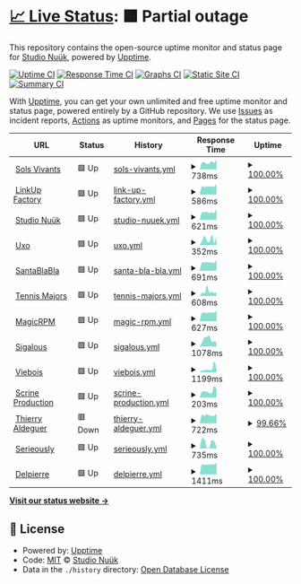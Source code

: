 # [📈 Live Status](https://status.nuuk.fr): <!--live status--> **🟧 Partial outage**

This repository contains the open-source uptime monitor and status page for [Studio Nuük](nuuk.fr), powered by [Upptime](https://github.com/upptime/upptime).

[![Uptime CI](https://github.com/studionuuk/nuuktime/workflows/Uptime%20CI/badge.svg)](https://github.com/studionuuk/nuuktime/actions?query=workflow%3A%22Uptime+CI%22)
[![Response Time CI](https://github.com/studionuuk/nuuktime/workflows/Response%20Time%20CI/badge.svg)](https://github.com/studionuuk/nuuktime/actions?query=workflow%3A%22Response+Time+CI%22)
[![Graphs CI](https://github.com/studionuuk/nuuktime/workflows/Graphs%20CI/badge.svg)](https://github.com/studionuuk/nuuktime/actions?query=workflow%3A%22Graphs+CI%22)
[![Static Site CI](https://github.com/studionuuk/nuuktime/workflows/Static%20Site%20CI/badge.svg)](https://github.com/studionuuk/nuuktime/actions?query=workflow%3A%22Static+Site+CI%22)
[![Summary CI](https://github.com/studionuuk/nuuktime/workflows/Summary%20CI/badge.svg)](https://github.com/studionuuk/nuuktime/actions?query=workflow%3A%22Summary+CI%22)

With [Upptime](https://upptime.js.org), you can get your own unlimited and free uptime monitor and status page, powered entirely by a GitHub repository. We use [Issues](https://github.com/studionuuk/nuuktime/issues) as incident reports, [Actions](https://github.com/studionuuk/nuuktime/actions) as uptime monitors, and [Pages](https://status.nuuk.fr) for the status page.

<!--start: status pages-->
<!-- This summary is generated by Upptime (https://github.com/upptime/upptime) -->
<!-- Do not edit this manually, your changes will be overwritten -->
<!-- prettier-ignore -->
| URL | Status | History | Response Time | Uptime |
| --- | ------ | ------- | ------------- | ------ |
| <img alt="" src="https://favicons.githubusercontent.com/www.solsvivants.org" height="13"> [Sols Vivants](https://www.solsvivants.org/) | 🟩 Up | [sols-vivants.yml](https://github.com/studionuuk/nuuktime/commits/HEAD/history/sols-vivants.yml) | <details><summary><img alt="Response time graph" src="./graphs/sols-vivants/response-time-week.png" height="20"> 738ms</summary><br><a href="https://status.nuuk.fr/history/sols-vivants"><img alt="Response time 631" src="https://img.shields.io/endpoint?url=https%3A%2F%2Fraw.githubusercontent.com%2Fstudionuuk%2Fnuuktime%2FHEAD%2Fapi%2Fsols-vivants%2Fresponse-time.json"></a><br><a href="https://status.nuuk.fr/history/sols-vivants"><img alt="24-hour response time 1033" src="https://img.shields.io/endpoint?url=https%3A%2F%2Fraw.githubusercontent.com%2Fstudionuuk%2Fnuuktime%2FHEAD%2Fapi%2Fsols-vivants%2Fresponse-time-day.json"></a><br><a href="https://status.nuuk.fr/history/sols-vivants"><img alt="7-day response time 738" src="https://img.shields.io/endpoint?url=https%3A%2F%2Fraw.githubusercontent.com%2Fstudionuuk%2Fnuuktime%2FHEAD%2Fapi%2Fsols-vivants%2Fresponse-time-week.json"></a><br><a href="https://status.nuuk.fr/history/sols-vivants"><img alt="30-day response time 647" src="https://img.shields.io/endpoint?url=https%3A%2F%2Fraw.githubusercontent.com%2Fstudionuuk%2Fnuuktime%2FHEAD%2Fapi%2Fsols-vivants%2Fresponse-time-month.json"></a><br><a href="https://status.nuuk.fr/history/sols-vivants"><img alt="1-year response time 631" src="https://img.shields.io/endpoint?url=https%3A%2F%2Fraw.githubusercontent.com%2Fstudionuuk%2Fnuuktime%2FHEAD%2Fapi%2Fsols-vivants%2Fresponse-time-year.json"></a></details> | <details><summary><a href="https://status.nuuk.fr/history/sols-vivants">100.00%</a></summary><a href="https://status.nuuk.fr/history/sols-vivants"><img alt="All-time uptime 100.00%" src="https://img.shields.io/endpoint?url=https%3A%2F%2Fraw.githubusercontent.com%2Fstudionuuk%2Fnuuktime%2FHEAD%2Fapi%2Fsols-vivants%2Fuptime.json"></a><br><a href="https://status.nuuk.fr/history/sols-vivants"><img alt="24-hour uptime 100.00%" src="https://img.shields.io/endpoint?url=https%3A%2F%2Fraw.githubusercontent.com%2Fstudionuuk%2Fnuuktime%2FHEAD%2Fapi%2Fsols-vivants%2Fuptime-day.json"></a><br><a href="https://status.nuuk.fr/history/sols-vivants"><img alt="7-day uptime 100.00%" src="https://img.shields.io/endpoint?url=https%3A%2F%2Fraw.githubusercontent.com%2Fstudionuuk%2Fnuuktime%2FHEAD%2Fapi%2Fsols-vivants%2Fuptime-week.json"></a><br><a href="https://status.nuuk.fr/history/sols-vivants"><img alt="30-day uptime 100.00%" src="https://img.shields.io/endpoint?url=https%3A%2F%2Fraw.githubusercontent.com%2Fstudionuuk%2Fnuuktime%2FHEAD%2Fapi%2Fsols-vivants%2Fuptime-month.json"></a><br><a href="https://status.nuuk.fr/history/sols-vivants"><img alt="1-year uptime 100.00%" src="https://img.shields.io/endpoint?url=https%3A%2F%2Fraw.githubusercontent.com%2Fstudionuuk%2Fnuuktime%2FHEAD%2Fapi%2Fsols-vivants%2Fuptime-year.json"></a></details>
| <img alt="" src="https://favicons.githubusercontent.com/linkupfactory.com" height="13"> [LinkUp Factory](https://linkupfactory.com/) | 🟩 Up | [link-up-factory.yml](https://github.com/studionuuk/nuuktime/commits/HEAD/history/link-up-factory.yml) | <details><summary><img alt="Response time graph" src="./graphs/link-up-factory/response-time-week.png" height="20"> 586ms</summary><br><a href="https://status.nuuk.fr/history/link-up-factory"><img alt="Response time 613" src="https://img.shields.io/endpoint?url=https%3A%2F%2Fraw.githubusercontent.com%2Fstudionuuk%2Fnuuktime%2FHEAD%2Fapi%2Flink-up-factory%2Fresponse-time.json"></a><br><a href="https://status.nuuk.fr/history/link-up-factory"><img alt="24-hour response time 750" src="https://img.shields.io/endpoint?url=https%3A%2F%2Fraw.githubusercontent.com%2Fstudionuuk%2Fnuuktime%2FHEAD%2Fapi%2Flink-up-factory%2Fresponse-time-day.json"></a><br><a href="https://status.nuuk.fr/history/link-up-factory"><img alt="7-day response time 586" src="https://img.shields.io/endpoint?url=https%3A%2F%2Fraw.githubusercontent.com%2Fstudionuuk%2Fnuuktime%2FHEAD%2Fapi%2Flink-up-factory%2Fresponse-time-week.json"></a><br><a href="https://status.nuuk.fr/history/link-up-factory"><img alt="30-day response time 603" src="https://img.shields.io/endpoint?url=https%3A%2F%2Fraw.githubusercontent.com%2Fstudionuuk%2Fnuuktime%2FHEAD%2Fapi%2Flink-up-factory%2Fresponse-time-month.json"></a><br><a href="https://status.nuuk.fr/history/link-up-factory"><img alt="1-year response time 613" src="https://img.shields.io/endpoint?url=https%3A%2F%2Fraw.githubusercontent.com%2Fstudionuuk%2Fnuuktime%2FHEAD%2Fapi%2Flink-up-factory%2Fresponse-time-year.json"></a></details> | <details><summary><a href="https://status.nuuk.fr/history/link-up-factory">100.00%</a></summary><a href="https://status.nuuk.fr/history/link-up-factory"><img alt="All-time uptime 100.00%" src="https://img.shields.io/endpoint?url=https%3A%2F%2Fraw.githubusercontent.com%2Fstudionuuk%2Fnuuktime%2FHEAD%2Fapi%2Flink-up-factory%2Fuptime.json"></a><br><a href="https://status.nuuk.fr/history/link-up-factory"><img alt="24-hour uptime 100.00%" src="https://img.shields.io/endpoint?url=https%3A%2F%2Fraw.githubusercontent.com%2Fstudionuuk%2Fnuuktime%2FHEAD%2Fapi%2Flink-up-factory%2Fuptime-day.json"></a><br><a href="https://status.nuuk.fr/history/link-up-factory"><img alt="7-day uptime 100.00%" src="https://img.shields.io/endpoint?url=https%3A%2F%2Fraw.githubusercontent.com%2Fstudionuuk%2Fnuuktime%2FHEAD%2Fapi%2Flink-up-factory%2Fuptime-week.json"></a><br><a href="https://status.nuuk.fr/history/link-up-factory"><img alt="30-day uptime 100.00%" src="https://img.shields.io/endpoint?url=https%3A%2F%2Fraw.githubusercontent.com%2Fstudionuuk%2Fnuuktime%2FHEAD%2Fapi%2Flink-up-factory%2Fuptime-month.json"></a><br><a href="https://status.nuuk.fr/history/link-up-factory"><img alt="1-year uptime 100.00%" src="https://img.shields.io/endpoint?url=https%3A%2F%2Fraw.githubusercontent.com%2Fstudionuuk%2Fnuuktime%2FHEAD%2Fapi%2Flink-up-factory%2Fuptime-year.json"></a></details>
| <img alt="" src="https://favicons.githubusercontent.com/nuuk.fr" height="13"> [Studio Nuük](https://nuuk.fr/) | 🟩 Up | [studio-nuuek.yml](https://github.com/studionuuk/nuuktime/commits/HEAD/history/studio-nuuek.yml) | <details><summary><img alt="Response time graph" src="./graphs/studio-nuuek/response-time-week.png" height="20"> 621ms</summary><br><a href="https://status.nuuk.fr/history/studio-nuuek"><img alt="Response time 655" src="https://img.shields.io/endpoint?url=https%3A%2F%2Fraw.githubusercontent.com%2Fstudionuuk%2Fnuuktime%2FHEAD%2Fapi%2Fstudio-nuuek%2Fresponse-time.json"></a><br><a href="https://status.nuuk.fr/history/studio-nuuek"><img alt="24-hour response time 879" src="https://img.shields.io/endpoint?url=https%3A%2F%2Fraw.githubusercontent.com%2Fstudionuuk%2Fnuuktime%2FHEAD%2Fapi%2Fstudio-nuuek%2Fresponse-time-day.json"></a><br><a href="https://status.nuuk.fr/history/studio-nuuek"><img alt="7-day response time 621" src="https://img.shields.io/endpoint?url=https%3A%2F%2Fraw.githubusercontent.com%2Fstudionuuk%2Fnuuktime%2FHEAD%2Fapi%2Fstudio-nuuek%2Fresponse-time-week.json"></a><br><a href="https://status.nuuk.fr/history/studio-nuuek"><img alt="30-day response time 649" src="https://img.shields.io/endpoint?url=https%3A%2F%2Fraw.githubusercontent.com%2Fstudionuuk%2Fnuuktime%2FHEAD%2Fapi%2Fstudio-nuuek%2Fresponse-time-month.json"></a><br><a href="https://status.nuuk.fr/history/studio-nuuek"><img alt="1-year response time 655" src="https://img.shields.io/endpoint?url=https%3A%2F%2Fraw.githubusercontent.com%2Fstudionuuk%2Fnuuktime%2FHEAD%2Fapi%2Fstudio-nuuek%2Fresponse-time-year.json"></a></details> | <details><summary><a href="https://status.nuuk.fr/history/studio-nuuek">100.00%</a></summary><a href="https://status.nuuk.fr/history/studio-nuuek"><img alt="All-time uptime 99.90%" src="https://img.shields.io/endpoint?url=https%3A%2F%2Fraw.githubusercontent.com%2Fstudionuuk%2Fnuuktime%2FHEAD%2Fapi%2Fstudio-nuuek%2Fuptime.json"></a><br><a href="https://status.nuuk.fr/history/studio-nuuek"><img alt="24-hour uptime 100.00%" src="https://img.shields.io/endpoint?url=https%3A%2F%2Fraw.githubusercontent.com%2Fstudionuuk%2Fnuuktime%2FHEAD%2Fapi%2Fstudio-nuuek%2Fuptime-day.json"></a><br><a href="https://status.nuuk.fr/history/studio-nuuek"><img alt="7-day uptime 100.00%" src="https://img.shields.io/endpoint?url=https%3A%2F%2Fraw.githubusercontent.com%2Fstudionuuk%2Fnuuktime%2FHEAD%2Fapi%2Fstudio-nuuek%2Fuptime-week.json"></a><br><a href="https://status.nuuk.fr/history/studio-nuuek"><img alt="30-day uptime 99.76%" src="https://img.shields.io/endpoint?url=https%3A%2F%2Fraw.githubusercontent.com%2Fstudionuuk%2Fnuuktime%2FHEAD%2Fapi%2Fstudio-nuuek%2Fuptime-month.json"></a><br><a href="https://status.nuuk.fr/history/studio-nuuek"><img alt="1-year uptime 99.90%" src="https://img.shields.io/endpoint?url=https%3A%2F%2Fraw.githubusercontent.com%2Fstudionuuk%2Fnuuktime%2FHEAD%2Fapi%2Fstudio-nuuek%2Fuptime-year.json"></a></details>
| <img alt="" src="https://favicons.githubusercontent.com/with-uxo.com" height="13"> [Uxo](https://with-uxo.com) | 🟩 Up | [uxo.yml](https://github.com/studionuuk/nuuktime/commits/HEAD/history/uxo.yml) | <details><summary><img alt="Response time graph" src="./graphs/uxo/response-time-week.png" height="20"> 352ms</summary><br><a href="https://status.nuuk.fr/history/uxo"><img alt="Response time 348" src="https://img.shields.io/endpoint?url=https%3A%2F%2Fraw.githubusercontent.com%2Fstudionuuk%2Fnuuktime%2FHEAD%2Fapi%2Fuxo%2Fresponse-time.json"></a><br><a href="https://status.nuuk.fr/history/uxo"><img alt="24-hour response time 493" src="https://img.shields.io/endpoint?url=https%3A%2F%2Fraw.githubusercontent.com%2Fstudionuuk%2Fnuuktime%2FHEAD%2Fapi%2Fuxo%2Fresponse-time-day.json"></a><br><a href="https://status.nuuk.fr/history/uxo"><img alt="7-day response time 352" src="https://img.shields.io/endpoint?url=https%3A%2F%2Fraw.githubusercontent.com%2Fstudionuuk%2Fnuuktime%2FHEAD%2Fapi%2Fuxo%2Fresponse-time-week.json"></a><br><a href="https://status.nuuk.fr/history/uxo"><img alt="30-day response time 278" src="https://img.shields.io/endpoint?url=https%3A%2F%2Fraw.githubusercontent.com%2Fstudionuuk%2Fnuuktime%2FHEAD%2Fapi%2Fuxo%2Fresponse-time-month.json"></a><br><a href="https://status.nuuk.fr/history/uxo"><img alt="1-year response time 348" src="https://img.shields.io/endpoint?url=https%3A%2F%2Fraw.githubusercontent.com%2Fstudionuuk%2Fnuuktime%2FHEAD%2Fapi%2Fuxo%2Fresponse-time-year.json"></a></details> | <details><summary><a href="https://status.nuuk.fr/history/uxo">100.00%</a></summary><a href="https://status.nuuk.fr/history/uxo"><img alt="All-time uptime 99.99%" src="https://img.shields.io/endpoint?url=https%3A%2F%2Fraw.githubusercontent.com%2Fstudionuuk%2Fnuuktime%2FHEAD%2Fapi%2Fuxo%2Fuptime.json"></a><br><a href="https://status.nuuk.fr/history/uxo"><img alt="24-hour uptime 100.00%" src="https://img.shields.io/endpoint?url=https%3A%2F%2Fraw.githubusercontent.com%2Fstudionuuk%2Fnuuktime%2FHEAD%2Fapi%2Fuxo%2Fuptime-day.json"></a><br><a href="https://status.nuuk.fr/history/uxo"><img alt="7-day uptime 100.00%" src="https://img.shields.io/endpoint?url=https%3A%2F%2Fraw.githubusercontent.com%2Fstudionuuk%2Fnuuktime%2FHEAD%2Fapi%2Fuxo%2Fuptime-week.json"></a><br><a href="https://status.nuuk.fr/history/uxo"><img alt="30-day uptime 100.00%" src="https://img.shields.io/endpoint?url=https%3A%2F%2Fraw.githubusercontent.com%2Fstudionuuk%2Fnuuktime%2FHEAD%2Fapi%2Fuxo%2Fuptime-month.json"></a><br><a href="https://status.nuuk.fr/history/uxo"><img alt="1-year uptime 99.99%" src="https://img.shields.io/endpoint?url=https%3A%2F%2Fraw.githubusercontent.com%2Fstudionuuk%2Fnuuktime%2FHEAD%2Fapi%2Fuxo%2Fuptime-year.json"></a></details>
| <img alt="" src="https://favicons.githubusercontent.com/www.santablabla.com" height="13"> [SantaBlaBla](https://www.santablabla.com/) | 🟩 Up | [santa-bla-bla.yml](https://github.com/studionuuk/nuuktime/commits/HEAD/history/santa-bla-bla.yml) | <details><summary><img alt="Response time graph" src="./graphs/santa-bla-bla/response-time-week.png" height="20"> 691ms</summary><br><a href="https://status.nuuk.fr/history/santa-bla-bla"><img alt="Response time 777" src="https://img.shields.io/endpoint?url=https%3A%2F%2Fraw.githubusercontent.com%2Fstudionuuk%2Fnuuktime%2FHEAD%2Fapi%2Fsanta-bla-bla%2Fresponse-time.json"></a><br><a href="https://status.nuuk.fr/history/santa-bla-bla"><img alt="24-hour response time 866" src="https://img.shields.io/endpoint?url=https%3A%2F%2Fraw.githubusercontent.com%2Fstudionuuk%2Fnuuktime%2FHEAD%2Fapi%2Fsanta-bla-bla%2Fresponse-time-day.json"></a><br><a href="https://status.nuuk.fr/history/santa-bla-bla"><img alt="7-day response time 691" src="https://img.shields.io/endpoint?url=https%3A%2F%2Fraw.githubusercontent.com%2Fstudionuuk%2Fnuuktime%2FHEAD%2Fapi%2Fsanta-bla-bla%2Fresponse-time-week.json"></a><br><a href="https://status.nuuk.fr/history/santa-bla-bla"><img alt="30-day response time 767" src="https://img.shields.io/endpoint?url=https%3A%2F%2Fraw.githubusercontent.com%2Fstudionuuk%2Fnuuktime%2FHEAD%2Fapi%2Fsanta-bla-bla%2Fresponse-time-month.json"></a><br><a href="https://status.nuuk.fr/history/santa-bla-bla"><img alt="1-year response time 777" src="https://img.shields.io/endpoint?url=https%3A%2F%2Fraw.githubusercontent.com%2Fstudionuuk%2Fnuuktime%2FHEAD%2Fapi%2Fsanta-bla-bla%2Fresponse-time-year.json"></a></details> | <details><summary><a href="https://status.nuuk.fr/history/santa-bla-bla">100.00%</a></summary><a href="https://status.nuuk.fr/history/santa-bla-bla"><img alt="All-time uptime 99.98%" src="https://img.shields.io/endpoint?url=https%3A%2F%2Fraw.githubusercontent.com%2Fstudionuuk%2Fnuuktime%2FHEAD%2Fapi%2Fsanta-bla-bla%2Fuptime.json"></a><br><a href="https://status.nuuk.fr/history/santa-bla-bla"><img alt="24-hour uptime 100.00%" src="https://img.shields.io/endpoint?url=https%3A%2F%2Fraw.githubusercontent.com%2Fstudionuuk%2Fnuuktime%2FHEAD%2Fapi%2Fsanta-bla-bla%2Fuptime-day.json"></a><br><a href="https://status.nuuk.fr/history/santa-bla-bla"><img alt="7-day uptime 100.00%" src="https://img.shields.io/endpoint?url=https%3A%2F%2Fraw.githubusercontent.com%2Fstudionuuk%2Fnuuktime%2FHEAD%2Fapi%2Fsanta-bla-bla%2Fuptime-week.json"></a><br><a href="https://status.nuuk.fr/history/santa-bla-bla"><img alt="30-day uptime 100.00%" src="https://img.shields.io/endpoint?url=https%3A%2F%2Fraw.githubusercontent.com%2Fstudionuuk%2Fnuuktime%2FHEAD%2Fapi%2Fsanta-bla-bla%2Fuptime-month.json"></a><br><a href="https://status.nuuk.fr/history/santa-bla-bla"><img alt="1-year uptime 99.98%" src="https://img.shields.io/endpoint?url=https%3A%2F%2Fraw.githubusercontent.com%2Fstudionuuk%2Fnuuktime%2FHEAD%2Fapi%2Fsanta-bla-bla%2Fuptime-year.json"></a></details>
| <img alt="" src="https://favicons.githubusercontent.com/www.tennismajors.com" height="13"> [Tennis Majors](https://www.tennismajors.com/) | 🟩 Up | [tennis-majors.yml](https://github.com/studionuuk/nuuktime/commits/HEAD/history/tennis-majors.yml) | <details><summary><img alt="Response time graph" src="./graphs/tennis-majors/response-time-week.png" height="20"> 608ms</summary><br><a href="https://status.nuuk.fr/history/tennis-majors"><img alt="Response time 666" src="https://img.shields.io/endpoint?url=https%3A%2F%2Fraw.githubusercontent.com%2Fstudionuuk%2Fnuuktime%2FHEAD%2Fapi%2Ftennis-majors%2Fresponse-time.json"></a><br><a href="https://status.nuuk.fr/history/tennis-majors"><img alt="24-hour response time 502" src="https://img.shields.io/endpoint?url=https%3A%2F%2Fraw.githubusercontent.com%2Fstudionuuk%2Fnuuktime%2FHEAD%2Fapi%2Ftennis-majors%2Fresponse-time-day.json"></a><br><a href="https://status.nuuk.fr/history/tennis-majors"><img alt="7-day response time 608" src="https://img.shields.io/endpoint?url=https%3A%2F%2Fraw.githubusercontent.com%2Fstudionuuk%2Fnuuktime%2FHEAD%2Fapi%2Ftennis-majors%2Fresponse-time-week.json"></a><br><a href="https://status.nuuk.fr/history/tennis-majors"><img alt="30-day response time 645" src="https://img.shields.io/endpoint?url=https%3A%2F%2Fraw.githubusercontent.com%2Fstudionuuk%2Fnuuktime%2FHEAD%2Fapi%2Ftennis-majors%2Fresponse-time-month.json"></a><br><a href="https://status.nuuk.fr/history/tennis-majors"><img alt="1-year response time 666" src="https://img.shields.io/endpoint?url=https%3A%2F%2Fraw.githubusercontent.com%2Fstudionuuk%2Fnuuktime%2FHEAD%2Fapi%2Ftennis-majors%2Fresponse-time-year.json"></a></details> | <details><summary><a href="https://status.nuuk.fr/history/tennis-majors">100.00%</a></summary><a href="https://status.nuuk.fr/history/tennis-majors"><img alt="All-time uptime 99.99%" src="https://img.shields.io/endpoint?url=https%3A%2F%2Fraw.githubusercontent.com%2Fstudionuuk%2Fnuuktime%2FHEAD%2Fapi%2Ftennis-majors%2Fuptime.json"></a><br><a href="https://status.nuuk.fr/history/tennis-majors"><img alt="24-hour uptime 100.00%" src="https://img.shields.io/endpoint?url=https%3A%2F%2Fraw.githubusercontent.com%2Fstudionuuk%2Fnuuktime%2FHEAD%2Fapi%2Ftennis-majors%2Fuptime-day.json"></a><br><a href="https://status.nuuk.fr/history/tennis-majors"><img alt="7-day uptime 100.00%" src="https://img.shields.io/endpoint?url=https%3A%2F%2Fraw.githubusercontent.com%2Fstudionuuk%2Fnuuktime%2FHEAD%2Fapi%2Ftennis-majors%2Fuptime-week.json"></a><br><a href="https://status.nuuk.fr/history/tennis-majors"><img alt="30-day uptime 100.00%" src="https://img.shields.io/endpoint?url=https%3A%2F%2Fraw.githubusercontent.com%2Fstudionuuk%2Fnuuktime%2FHEAD%2Fapi%2Ftennis-majors%2Fuptime-month.json"></a><br><a href="https://status.nuuk.fr/history/tennis-majors"><img alt="1-year uptime 99.99%" src="https://img.shields.io/endpoint?url=https%3A%2F%2Fraw.githubusercontent.com%2Fstudionuuk%2Fnuuktime%2FHEAD%2Fapi%2Ftennis-majors%2Fuptime-year.json"></a></details>
| <img alt="" src="https://favicons.githubusercontent.com/www.magicrpm.com" height="13"> [MagicRPM](https://www.magicrpm.com/) | 🟩 Up | [magic-rpm.yml](https://github.com/studionuuk/nuuktime/commits/HEAD/history/magic-rpm.yml) | <details><summary><img alt="Response time graph" src="./graphs/magic-rpm/response-time-week.png" height="20"> 627ms</summary><br><a href="https://status.nuuk.fr/history/magic-rpm"><img alt="Response time 641" src="https://img.shields.io/endpoint?url=https%3A%2F%2Fraw.githubusercontent.com%2Fstudionuuk%2Fnuuktime%2FHEAD%2Fapi%2Fmagic-rpm%2Fresponse-time.json"></a><br><a href="https://status.nuuk.fr/history/magic-rpm"><img alt="24-hour response time 763" src="https://img.shields.io/endpoint?url=https%3A%2F%2Fraw.githubusercontent.com%2Fstudionuuk%2Fnuuktime%2FHEAD%2Fapi%2Fmagic-rpm%2Fresponse-time-day.json"></a><br><a href="https://status.nuuk.fr/history/magic-rpm"><img alt="7-day response time 627" src="https://img.shields.io/endpoint?url=https%3A%2F%2Fraw.githubusercontent.com%2Fstudionuuk%2Fnuuktime%2FHEAD%2Fapi%2Fmagic-rpm%2Fresponse-time-week.json"></a><br><a href="https://status.nuuk.fr/history/magic-rpm"><img alt="30-day response time 642" src="https://img.shields.io/endpoint?url=https%3A%2F%2Fraw.githubusercontent.com%2Fstudionuuk%2Fnuuktime%2FHEAD%2Fapi%2Fmagic-rpm%2Fresponse-time-month.json"></a><br><a href="https://status.nuuk.fr/history/magic-rpm"><img alt="1-year response time 641" src="https://img.shields.io/endpoint?url=https%3A%2F%2Fraw.githubusercontent.com%2Fstudionuuk%2Fnuuktime%2FHEAD%2Fapi%2Fmagic-rpm%2Fresponse-time-year.json"></a></details> | <details><summary><a href="https://status.nuuk.fr/history/magic-rpm">100.00%</a></summary><a href="https://status.nuuk.fr/history/magic-rpm"><img alt="All-time uptime 100.00%" src="https://img.shields.io/endpoint?url=https%3A%2F%2Fraw.githubusercontent.com%2Fstudionuuk%2Fnuuktime%2FHEAD%2Fapi%2Fmagic-rpm%2Fuptime.json"></a><br><a href="https://status.nuuk.fr/history/magic-rpm"><img alt="24-hour uptime 100.00%" src="https://img.shields.io/endpoint?url=https%3A%2F%2Fraw.githubusercontent.com%2Fstudionuuk%2Fnuuktime%2FHEAD%2Fapi%2Fmagic-rpm%2Fuptime-day.json"></a><br><a href="https://status.nuuk.fr/history/magic-rpm"><img alt="7-day uptime 100.00%" src="https://img.shields.io/endpoint?url=https%3A%2F%2Fraw.githubusercontent.com%2Fstudionuuk%2Fnuuktime%2FHEAD%2Fapi%2Fmagic-rpm%2Fuptime-week.json"></a><br><a href="https://status.nuuk.fr/history/magic-rpm"><img alt="30-day uptime 100.00%" src="https://img.shields.io/endpoint?url=https%3A%2F%2Fraw.githubusercontent.com%2Fstudionuuk%2Fnuuktime%2FHEAD%2Fapi%2Fmagic-rpm%2Fuptime-month.json"></a><br><a href="https://status.nuuk.fr/history/magic-rpm"><img alt="1-year uptime 100.00%" src="https://img.shields.io/endpoint?url=https%3A%2F%2Fraw.githubusercontent.com%2Fstudionuuk%2Fnuuktime%2FHEAD%2Fapi%2Fmagic-rpm%2Fuptime-year.json"></a></details>
| <img alt="" src="https://favicons.githubusercontent.com/sigalous.com" height="13"> [Sigalous](https://sigalous.com/) | 🟩 Up | [sigalous.yml](https://github.com/studionuuk/nuuktime/commits/HEAD/history/sigalous.yml) | <details><summary><img alt="Response time graph" src="./graphs/sigalous/response-time-week.png" height="20"> 1078ms</summary><br><a href="https://status.nuuk.fr/history/sigalous"><img alt="Response time 2016" src="https://img.shields.io/endpoint?url=https%3A%2F%2Fraw.githubusercontent.com%2Fstudionuuk%2Fnuuktime%2FHEAD%2Fapi%2Fsigalous%2Fresponse-time.json"></a><br><a href="https://status.nuuk.fr/history/sigalous"><img alt="24-hour response time 683" src="https://img.shields.io/endpoint?url=https%3A%2F%2Fraw.githubusercontent.com%2Fstudionuuk%2Fnuuktime%2FHEAD%2Fapi%2Fsigalous%2Fresponse-time-day.json"></a><br><a href="https://status.nuuk.fr/history/sigalous"><img alt="7-day response time 1078" src="https://img.shields.io/endpoint?url=https%3A%2F%2Fraw.githubusercontent.com%2Fstudionuuk%2Fnuuktime%2FHEAD%2Fapi%2Fsigalous%2Fresponse-time-week.json"></a><br><a href="https://status.nuuk.fr/history/sigalous"><img alt="30-day response time 1610" src="https://img.shields.io/endpoint?url=https%3A%2F%2Fraw.githubusercontent.com%2Fstudionuuk%2Fnuuktime%2FHEAD%2Fapi%2Fsigalous%2Fresponse-time-month.json"></a><br><a href="https://status.nuuk.fr/history/sigalous"><img alt="1-year response time 2016" src="https://img.shields.io/endpoint?url=https%3A%2F%2Fraw.githubusercontent.com%2Fstudionuuk%2Fnuuktime%2FHEAD%2Fapi%2Fsigalous%2Fresponse-time-year.json"></a></details> | <details><summary><a href="https://status.nuuk.fr/history/sigalous">100.00%</a></summary><a href="https://status.nuuk.fr/history/sigalous"><img alt="All-time uptime 99.57%" src="https://img.shields.io/endpoint?url=https%3A%2F%2Fraw.githubusercontent.com%2Fstudionuuk%2Fnuuktime%2FHEAD%2Fapi%2Fsigalous%2Fuptime.json"></a><br><a href="https://status.nuuk.fr/history/sigalous"><img alt="24-hour uptime 100.00%" src="https://img.shields.io/endpoint?url=https%3A%2F%2Fraw.githubusercontent.com%2Fstudionuuk%2Fnuuktime%2FHEAD%2Fapi%2Fsigalous%2Fuptime-day.json"></a><br><a href="https://status.nuuk.fr/history/sigalous"><img alt="7-day uptime 100.00%" src="https://img.shields.io/endpoint?url=https%3A%2F%2Fraw.githubusercontent.com%2Fstudionuuk%2Fnuuktime%2FHEAD%2Fapi%2Fsigalous%2Fuptime-week.json"></a><br><a href="https://status.nuuk.fr/history/sigalous"><img alt="30-day uptime 99.85%" src="https://img.shields.io/endpoint?url=https%3A%2F%2Fraw.githubusercontent.com%2Fstudionuuk%2Fnuuktime%2FHEAD%2Fapi%2Fsigalous%2Fuptime-month.json"></a><br><a href="https://status.nuuk.fr/history/sigalous"><img alt="1-year uptime 99.57%" src="https://img.shields.io/endpoint?url=https%3A%2F%2Fraw.githubusercontent.com%2Fstudionuuk%2Fnuuktime%2FHEAD%2Fapi%2Fsigalous%2Fuptime-year.json"></a></details>
| <img alt="" src="https://favicons.githubusercontent.com/viebois-champdieu.fr" height="13"> [Viebois](https://viebois-champdieu.fr/) | 🟩 Up | [viebois.yml](https://github.com/studionuuk/nuuktime/commits/HEAD/history/viebois.yml) | <details><summary><img alt="Response time graph" src="./graphs/viebois/response-time-week.png" height="20"> 1199ms</summary><br><a href="https://status.nuuk.fr/history/viebois"><img alt="Response time 862" src="https://img.shields.io/endpoint?url=https%3A%2F%2Fraw.githubusercontent.com%2Fstudionuuk%2Fnuuktime%2FHEAD%2Fapi%2Fviebois%2Fresponse-time.json"></a><br><a href="https://status.nuuk.fr/history/viebois"><img alt="24-hour response time 909" src="https://img.shields.io/endpoint?url=https%3A%2F%2Fraw.githubusercontent.com%2Fstudionuuk%2Fnuuktime%2FHEAD%2Fapi%2Fviebois%2Fresponse-time-day.json"></a><br><a href="https://status.nuuk.fr/history/viebois"><img alt="7-day response time 1199" src="https://img.shields.io/endpoint?url=https%3A%2F%2Fraw.githubusercontent.com%2Fstudionuuk%2Fnuuktime%2FHEAD%2Fapi%2Fviebois%2Fresponse-time-week.json"></a><br><a href="https://status.nuuk.fr/history/viebois"><img alt="30-day response time 970" src="https://img.shields.io/endpoint?url=https%3A%2F%2Fraw.githubusercontent.com%2Fstudionuuk%2Fnuuktime%2FHEAD%2Fapi%2Fviebois%2Fresponse-time-month.json"></a><br><a href="https://status.nuuk.fr/history/viebois"><img alt="1-year response time 862" src="https://img.shields.io/endpoint?url=https%3A%2F%2Fraw.githubusercontent.com%2Fstudionuuk%2Fnuuktime%2FHEAD%2Fapi%2Fviebois%2Fresponse-time-year.json"></a></details> | <details><summary><a href="https://status.nuuk.fr/history/viebois">100.00%</a></summary><a href="https://status.nuuk.fr/history/viebois"><img alt="All-time uptime 100.00%" src="https://img.shields.io/endpoint?url=https%3A%2F%2Fraw.githubusercontent.com%2Fstudionuuk%2Fnuuktime%2FHEAD%2Fapi%2Fviebois%2Fuptime.json"></a><br><a href="https://status.nuuk.fr/history/viebois"><img alt="24-hour uptime 100.00%" src="https://img.shields.io/endpoint?url=https%3A%2F%2Fraw.githubusercontent.com%2Fstudionuuk%2Fnuuktime%2FHEAD%2Fapi%2Fviebois%2Fuptime-day.json"></a><br><a href="https://status.nuuk.fr/history/viebois"><img alt="7-day uptime 100.00%" src="https://img.shields.io/endpoint?url=https%3A%2F%2Fraw.githubusercontent.com%2Fstudionuuk%2Fnuuktime%2FHEAD%2Fapi%2Fviebois%2Fuptime-week.json"></a><br><a href="https://status.nuuk.fr/history/viebois"><img alt="30-day uptime 100.00%" src="https://img.shields.io/endpoint?url=https%3A%2F%2Fraw.githubusercontent.com%2Fstudionuuk%2Fnuuktime%2FHEAD%2Fapi%2Fviebois%2Fuptime-month.json"></a><br><a href="https://status.nuuk.fr/history/viebois"><img alt="1-year uptime 100.00%" src="https://img.shields.io/endpoint?url=https%3A%2F%2Fraw.githubusercontent.com%2Fstudionuuk%2Fnuuktime%2FHEAD%2Fapi%2Fviebois%2Fuptime-year.json"></a></details>
| <img alt="" src="https://favicons.githubusercontent.com/scrineprod.fr" height="13"> [Scrine Production](https://scrineprod.fr/) | 🟩 Up | [scrine-production.yml](https://github.com/studionuuk/nuuktime/commits/HEAD/history/scrine-production.yml) | <details><summary><img alt="Response time graph" src="./graphs/scrine-production/response-time-week.png" height="20"> 203ms</summary><br><a href="https://status.nuuk.fr/history/scrine-production"><img alt="Response time 310" src="https://img.shields.io/endpoint?url=https%3A%2F%2Fraw.githubusercontent.com%2Fstudionuuk%2Fnuuktime%2FHEAD%2Fapi%2Fscrine-production%2Fresponse-time.json"></a><br><a href="https://status.nuuk.fr/history/scrine-production"><img alt="24-hour response time 258" src="https://img.shields.io/endpoint?url=https%3A%2F%2Fraw.githubusercontent.com%2Fstudionuuk%2Fnuuktime%2FHEAD%2Fapi%2Fscrine-production%2Fresponse-time-day.json"></a><br><a href="https://status.nuuk.fr/history/scrine-production"><img alt="7-day response time 203" src="https://img.shields.io/endpoint?url=https%3A%2F%2Fraw.githubusercontent.com%2Fstudionuuk%2Fnuuktime%2FHEAD%2Fapi%2Fscrine-production%2Fresponse-time-week.json"></a><br><a href="https://status.nuuk.fr/history/scrine-production"><img alt="30-day response time 286" src="https://img.shields.io/endpoint?url=https%3A%2F%2Fraw.githubusercontent.com%2Fstudionuuk%2Fnuuktime%2FHEAD%2Fapi%2Fscrine-production%2Fresponse-time-month.json"></a><br><a href="https://status.nuuk.fr/history/scrine-production"><img alt="1-year response time 310" src="https://img.shields.io/endpoint?url=https%3A%2F%2Fraw.githubusercontent.com%2Fstudionuuk%2Fnuuktime%2FHEAD%2Fapi%2Fscrine-production%2Fresponse-time-year.json"></a></details> | <details><summary><a href="https://status.nuuk.fr/history/scrine-production">100.00%</a></summary><a href="https://status.nuuk.fr/history/scrine-production"><img alt="All-time uptime 99.98%" src="https://img.shields.io/endpoint?url=https%3A%2F%2Fraw.githubusercontent.com%2Fstudionuuk%2Fnuuktime%2FHEAD%2Fapi%2Fscrine-production%2Fuptime.json"></a><br><a href="https://status.nuuk.fr/history/scrine-production"><img alt="24-hour uptime 100.00%" src="https://img.shields.io/endpoint?url=https%3A%2F%2Fraw.githubusercontent.com%2Fstudionuuk%2Fnuuktime%2FHEAD%2Fapi%2Fscrine-production%2Fuptime-day.json"></a><br><a href="https://status.nuuk.fr/history/scrine-production"><img alt="7-day uptime 100.00%" src="https://img.shields.io/endpoint?url=https%3A%2F%2Fraw.githubusercontent.com%2Fstudionuuk%2Fnuuktime%2FHEAD%2Fapi%2Fscrine-production%2Fuptime-week.json"></a><br><a href="https://status.nuuk.fr/history/scrine-production"><img alt="30-day uptime 100.00%" src="https://img.shields.io/endpoint?url=https%3A%2F%2Fraw.githubusercontent.com%2Fstudionuuk%2Fnuuktime%2FHEAD%2Fapi%2Fscrine-production%2Fuptime-month.json"></a><br><a href="https://status.nuuk.fr/history/scrine-production"><img alt="1-year uptime 99.98%" src="https://img.shields.io/endpoint?url=https%3A%2F%2Fraw.githubusercontent.com%2Fstudionuuk%2Fnuuktime%2FHEAD%2Fapi%2Fscrine-production%2Fuptime-year.json"></a></details>
| <img alt="" src="https://favicons.githubusercontent.com/aldeguer-thierry-avocat.fr" height="13"> [Thierry Aldeguer](https://aldeguer-thierry-avocat.fr/) | 🟥 Down | [thierry-aldeguer.yml](https://github.com/studionuuk/nuuktime/commits/HEAD/history/thierry-aldeguer.yml) | <details><summary><img alt="Response time graph" src="./graphs/thierry-aldeguer/response-time-week.png" height="20"> 722ms</summary><br><a href="https://status.nuuk.fr/history/thierry-aldeguer"><img alt="Response time 851" src="https://img.shields.io/endpoint?url=https%3A%2F%2Fraw.githubusercontent.com%2Fstudionuuk%2Fnuuktime%2FHEAD%2Fapi%2Fthierry-aldeguer%2Fresponse-time.json"></a><br><a href="https://status.nuuk.fr/history/thierry-aldeguer"><img alt="24-hour response time 606" src="https://img.shields.io/endpoint?url=https%3A%2F%2Fraw.githubusercontent.com%2Fstudionuuk%2Fnuuktime%2FHEAD%2Fapi%2Fthierry-aldeguer%2Fresponse-time-day.json"></a><br><a href="https://status.nuuk.fr/history/thierry-aldeguer"><img alt="7-day response time 722" src="https://img.shields.io/endpoint?url=https%3A%2F%2Fraw.githubusercontent.com%2Fstudionuuk%2Fnuuktime%2FHEAD%2Fapi%2Fthierry-aldeguer%2Fresponse-time-week.json"></a><br><a href="https://status.nuuk.fr/history/thierry-aldeguer"><img alt="30-day response time 809" src="https://img.shields.io/endpoint?url=https%3A%2F%2Fraw.githubusercontent.com%2Fstudionuuk%2Fnuuktime%2FHEAD%2Fapi%2Fthierry-aldeguer%2Fresponse-time-month.json"></a><br><a href="https://status.nuuk.fr/history/thierry-aldeguer"><img alt="1-year response time 851" src="https://img.shields.io/endpoint?url=https%3A%2F%2Fraw.githubusercontent.com%2Fstudionuuk%2Fnuuktime%2FHEAD%2Fapi%2Fthierry-aldeguer%2Fresponse-time-year.json"></a></details> | <details><summary><a href="https://status.nuuk.fr/history/thierry-aldeguer">99.66%</a></summary><a href="https://status.nuuk.fr/history/thierry-aldeguer"><img alt="All-time uptime 99.97%" src="https://img.shields.io/endpoint?url=https%3A%2F%2Fraw.githubusercontent.com%2Fstudionuuk%2Fnuuktime%2FHEAD%2Fapi%2Fthierry-aldeguer%2Fuptime.json"></a><br><a href="https://status.nuuk.fr/history/thierry-aldeguer"><img alt="24-hour uptime 97.65%" src="https://img.shields.io/endpoint?url=https%3A%2F%2Fraw.githubusercontent.com%2Fstudionuuk%2Fnuuktime%2FHEAD%2Fapi%2Fthierry-aldeguer%2Fuptime-day.json"></a><br><a href="https://status.nuuk.fr/history/thierry-aldeguer"><img alt="7-day uptime 99.66%" src="https://img.shields.io/endpoint?url=https%3A%2F%2Fraw.githubusercontent.com%2Fstudionuuk%2Fnuuktime%2FHEAD%2Fapi%2Fthierry-aldeguer%2Fuptime-week.json"></a><br><a href="https://status.nuuk.fr/history/thierry-aldeguer"><img alt="30-day uptime 99.92%" src="https://img.shields.io/endpoint?url=https%3A%2F%2Fraw.githubusercontent.com%2Fstudionuuk%2Fnuuktime%2FHEAD%2Fapi%2Fthierry-aldeguer%2Fuptime-month.json"></a><br><a href="https://status.nuuk.fr/history/thierry-aldeguer"><img alt="1-year uptime 99.97%" src="https://img.shields.io/endpoint?url=https%3A%2F%2Fraw.githubusercontent.com%2Fstudionuuk%2Fnuuktime%2FHEAD%2Fapi%2Fthierry-aldeguer%2Fuptime-year.json"></a></details>
| <img alt="" src="https://favicons.githubusercontent.com/www.serieously.com" height="13"> [Serieously](https://www.serieously.com/) | 🟩 Up | [serieously.yml](https://github.com/studionuuk/nuuktime/commits/HEAD/history/serieously.yml) | <details><summary><img alt="Response time graph" src="./graphs/serieously/response-time-week.png" height="20"> 735ms</summary><br><a href="https://status.nuuk.fr/history/serieously"><img alt="Response time 1010" src="https://img.shields.io/endpoint?url=https%3A%2F%2Fraw.githubusercontent.com%2Fstudionuuk%2Fnuuktime%2FHEAD%2Fapi%2Fserieously%2Fresponse-time.json"></a><br><a href="https://status.nuuk.fr/history/serieously"><img alt="24-hour response time 149" src="https://img.shields.io/endpoint?url=https%3A%2F%2Fraw.githubusercontent.com%2Fstudionuuk%2Fnuuktime%2FHEAD%2Fapi%2Fserieously%2Fresponse-time-day.json"></a><br><a href="https://status.nuuk.fr/history/serieously"><img alt="7-day response time 735" src="https://img.shields.io/endpoint?url=https%3A%2F%2Fraw.githubusercontent.com%2Fstudionuuk%2Fnuuktime%2FHEAD%2Fapi%2Fserieously%2Fresponse-time-week.json"></a><br><a href="https://status.nuuk.fr/history/serieously"><img alt="30-day response time 823" src="https://img.shields.io/endpoint?url=https%3A%2F%2Fraw.githubusercontent.com%2Fstudionuuk%2Fnuuktime%2FHEAD%2Fapi%2Fserieously%2Fresponse-time-month.json"></a><br><a href="https://status.nuuk.fr/history/serieously"><img alt="1-year response time 1010" src="https://img.shields.io/endpoint?url=https%3A%2F%2Fraw.githubusercontent.com%2Fstudionuuk%2Fnuuktime%2FHEAD%2Fapi%2Fserieously%2Fresponse-time-year.json"></a></details> | <details><summary><a href="https://status.nuuk.fr/history/serieously">100.00%</a></summary><a href="https://status.nuuk.fr/history/serieously"><img alt="All-time uptime 99.98%" src="https://img.shields.io/endpoint?url=https%3A%2F%2Fraw.githubusercontent.com%2Fstudionuuk%2Fnuuktime%2FHEAD%2Fapi%2Fserieously%2Fuptime.json"></a><br><a href="https://status.nuuk.fr/history/serieously"><img alt="24-hour uptime 100.00%" src="https://img.shields.io/endpoint?url=https%3A%2F%2Fraw.githubusercontent.com%2Fstudionuuk%2Fnuuktime%2FHEAD%2Fapi%2Fserieously%2Fuptime-day.json"></a><br><a href="https://status.nuuk.fr/history/serieously"><img alt="7-day uptime 100.00%" src="https://img.shields.io/endpoint?url=https%3A%2F%2Fraw.githubusercontent.com%2Fstudionuuk%2Fnuuktime%2FHEAD%2Fapi%2Fserieously%2Fuptime-week.json"></a><br><a href="https://status.nuuk.fr/history/serieously"><img alt="30-day uptime 100.00%" src="https://img.shields.io/endpoint?url=https%3A%2F%2Fraw.githubusercontent.com%2Fstudionuuk%2Fnuuktime%2FHEAD%2Fapi%2Fserieously%2Fuptime-month.json"></a><br><a href="https://status.nuuk.fr/history/serieously"><img alt="1-year uptime 99.98%" src="https://img.shields.io/endpoint?url=https%3A%2F%2Fraw.githubusercontent.com%2Fstudionuuk%2Fnuuktime%2FHEAD%2Fapi%2Fserieously%2Fuptime-year.json"></a></details>
| <img alt="" src="https://favicons.githubusercontent.com/www.delpierre.com" height="13"> [Delpierre](https://www.delpierre.com/) | 🟩 Up | [delpierre.yml](https://github.com/studionuuk/nuuktime/commits/HEAD/history/delpierre.yml) | <details><summary><img alt="Response time graph" src="./graphs/delpierre/response-time-week.png" height="20"> 1411ms</summary><br><a href="https://status.nuuk.fr/history/delpierre"><img alt="Response time 870" src="https://img.shields.io/endpoint?url=https%3A%2F%2Fraw.githubusercontent.com%2Fstudionuuk%2Fnuuktime%2FHEAD%2Fapi%2Fdelpierre%2Fresponse-time.json"></a><br><a href="https://status.nuuk.fr/history/delpierre"><img alt="24-hour response time 1585" src="https://img.shields.io/endpoint?url=https%3A%2F%2Fraw.githubusercontent.com%2Fstudionuuk%2Fnuuktime%2FHEAD%2Fapi%2Fdelpierre%2Fresponse-time-day.json"></a><br><a href="https://status.nuuk.fr/history/delpierre"><img alt="7-day response time 1411" src="https://img.shields.io/endpoint?url=https%3A%2F%2Fraw.githubusercontent.com%2Fstudionuuk%2Fnuuktime%2FHEAD%2Fapi%2Fdelpierre%2Fresponse-time-week.json"></a><br><a href="https://status.nuuk.fr/history/delpierre"><img alt="30-day response time 998" src="https://img.shields.io/endpoint?url=https%3A%2F%2Fraw.githubusercontent.com%2Fstudionuuk%2Fnuuktime%2FHEAD%2Fapi%2Fdelpierre%2Fresponse-time-month.json"></a><br><a href="https://status.nuuk.fr/history/delpierre"><img alt="1-year response time 870" src="https://img.shields.io/endpoint?url=https%3A%2F%2Fraw.githubusercontent.com%2Fstudionuuk%2Fnuuktime%2FHEAD%2Fapi%2Fdelpierre%2Fresponse-time-year.json"></a></details> | <details><summary><a href="https://status.nuuk.fr/history/delpierre">100.00%</a></summary><a href="https://status.nuuk.fr/history/delpierre"><img alt="All-time uptime 100.00%" src="https://img.shields.io/endpoint?url=https%3A%2F%2Fraw.githubusercontent.com%2Fstudionuuk%2Fnuuktime%2FHEAD%2Fapi%2Fdelpierre%2Fuptime.json"></a><br><a href="https://status.nuuk.fr/history/delpierre"><img alt="24-hour uptime 100.00%" src="https://img.shields.io/endpoint?url=https%3A%2F%2Fraw.githubusercontent.com%2Fstudionuuk%2Fnuuktime%2FHEAD%2Fapi%2Fdelpierre%2Fuptime-day.json"></a><br><a href="https://status.nuuk.fr/history/delpierre"><img alt="7-day uptime 100.00%" src="https://img.shields.io/endpoint?url=https%3A%2F%2Fraw.githubusercontent.com%2Fstudionuuk%2Fnuuktime%2FHEAD%2Fapi%2Fdelpierre%2Fuptime-week.json"></a><br><a href="https://status.nuuk.fr/history/delpierre"><img alt="30-day uptime 100.00%" src="https://img.shields.io/endpoint?url=https%3A%2F%2Fraw.githubusercontent.com%2Fstudionuuk%2Fnuuktime%2FHEAD%2Fapi%2Fdelpierre%2Fuptime-month.json"></a><br><a href="https://status.nuuk.fr/history/delpierre"><img alt="1-year uptime 100.00%" src="https://img.shields.io/endpoint?url=https%3A%2F%2Fraw.githubusercontent.com%2Fstudionuuk%2Fnuuktime%2FHEAD%2Fapi%2Fdelpierre%2Fuptime-year.json"></a></details>

<!--end: status pages-->

[**Visit our status website →**](https://status.nuuk.fr)

## 📄 License

- Powered by: [Upptime](https://github.com/upptime/upptime)
- Code: [MIT](./LICENSE) © [Studio Nuük](nuuk.fr)
- Data in the `./history` directory: [Open Database License](https://opendatacommons.org/licenses/odbl/1-0/)
